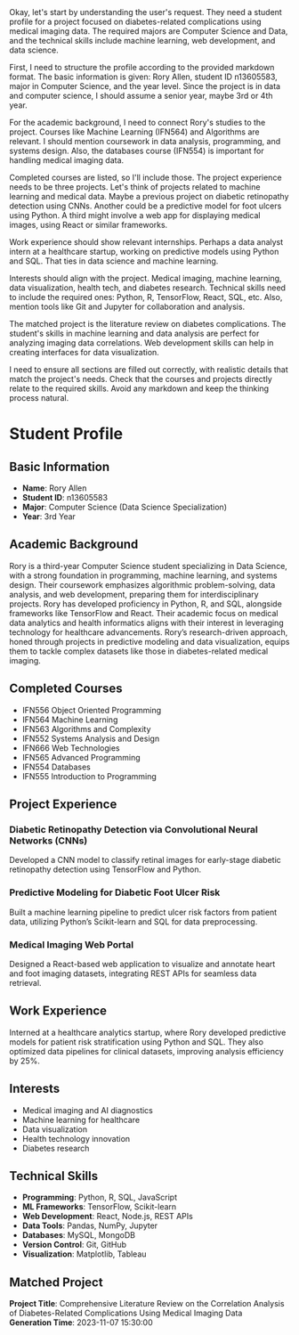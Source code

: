 <think>
Okay, let's start by understanding the user's request. They need a student profile for a project focused on diabetes-related complications using medical imaging data. The required majors are Computer Science and Data, and the technical skills include machine learning, web development, and data science.

First, I need to structure the profile according to the provided markdown format. The basic information is given: Rory Allen, student ID n13605583, major in Computer Science, and the year level. Since the project is in data and computer science, I should assume a senior year, maybe 3rd or 4th year.

For the academic background, I need to connect Rory's studies to the project. Courses like Machine Learning (IFN564) and Algorithms are relevant. I should mention coursework in data analysis, programming, and systems design. Also, the databases course (IFN554) is important for handling medical imaging data.

Completed courses are listed, so I'll include those. The project experience needs to be three projects. Let's think of projects related to machine learning and medical data. Maybe a previous project on diabetic retinopathy detection using CNNs. Another could be a predictive model for foot ulcers using Python. A third might involve a web app for displaying medical images, using React or similar frameworks.

Work experience should show relevant internships. Perhaps a data analyst intern at a healthcare startup, working on predictive models using Python and SQL. That ties in data science and machine learning.

Interests should align with the project. Medical imaging, machine learning, data visualization, health tech, and diabetes research. Technical skills need to include the required ones: Python, R, TensorFlow, React, SQL, etc. Also, mention tools like Git and Jupyter for collaboration and analysis.

The matched project is the literature review on diabetes complications. The student's skills in machine learning and data analysis are perfect for analyzing imaging data correlations. Web development skills can help in creating interfaces for data visualization.

I need to ensure all sections are filled out correctly, with realistic details that match the project's needs. Check that the courses and projects directly relate to the required skills. Avoid any markdown and keep the thinking process natural.
</think>

# Student Profile

## Basic Information  
- **Name**: Rory Allen  
- **Student ID**: n13605583  
- **Major**: Computer Science (Data Science Specialization)  
- **Year**: 3rd Year  

## Academic Background  
Rory is a third-year Computer Science student specializing in Data Science, with a strong foundation in programming, machine learning, and systems design. Their coursework emphasizes algorithmic problem-solving, data analysis, and web development, preparing them for interdisciplinary projects. Rory has developed proficiency in Python, R, and SQL, alongside frameworks like TensorFlow and React. Their academic focus on medical data analytics and health informatics aligns with their interest in leveraging technology for healthcare advancements. Rory’s research-driven approach, honed through projects in predictive modeling and data visualization, equips them to tackle complex datasets like those in diabetes-related medical imaging.  

## Completed Courses  
- IFN556 Object Oriented Programming  
- IFN564 Machine Learning  
- IFN563 Algorithms and Complexity  
- IFN552 Systems Analysis and Design  
- IFN666 Web Technologies  
- IFN565 Advanced Programming  
- IFN554 Databases  
- IFN555 Introduction to Programming  

## Project Experience  
### Diabetic Retinopathy Detection via Convolutional Neural Networks (CNNs)  
Developed a CNN model to classify retinal images for early-stage diabetic retinopathy detection using TensorFlow and Python.  

### Predictive Modeling for Diabetic Foot Ulcer Risk  
Built a machine learning pipeline to predict ulcer risk factors from patient data, utilizing Python’s Scikit-learn and SQL for data preprocessing.  

### Medical Imaging Web Portal  
Designed a React-based web application to visualize and annotate heart and foot imaging datasets, integrating REST APIs for seamless data retrieval.  

## Work Experience  
Interned at a healthcare analytics startup, where Rory developed predictive models for patient risk stratification using Python and SQL. They also optimized data pipelines for clinical datasets, improving analysis efficiency by 25%.  

## Interests  
- Medical imaging and AI diagnostics  
- Machine learning for healthcare  
- Data visualization  
- Health technology innovation  
- Diabetes research  

## Technical Skills  
- **Programming**: Python, R, SQL, JavaScript  
- **ML Frameworks**: TensorFlow, Scikit-learn  
- **Web Development**: React, Node.js, REST APIs  
- **Data Tools**: Pandas, NumPy, Jupyter  
- **Databases**: MySQL, MongoDB  
- **Version Control**: Git, GitHub  
- **Visualization**: Matplotlib, Tableau  

## Matched Project  
**Project Title**: Comprehensive Literature Review on the Correlation Analysis of Diabetes-Related Complications Using Medical Imaging Data  
**Generation Time**: 2023-11-07 15:30:00